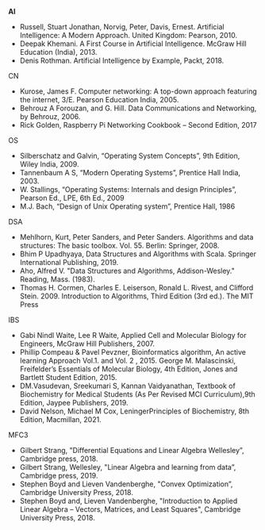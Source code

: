 
**AI**
- Russell, Stuart Jonathan, Norvig, Peter, Davis, Ernest. Artificial Intelligence: A Modern Approach. United Kingdom: Pearson, 2010.
- Deepak Khemani. A First Course in Artificial Intelligence. McGraw Hill Education (India), 2013. 
- Denis Rothman. Artificial Intelligence by Example, Packt, 2018.

CN
- Kurose, James F. Computer networking: A top-down approach featuring the internet, 3/E. Pearson Education India, 2005. 
- Behrouz A Forouzan, and G. Hill. Data Communications and Networking, by Behrouz, 2006.
- Rick Golden, Raspberry Pi Networking Cookbook – Second Edition, 2017

OS
- Silberschatz and Galvin, “Operating System Concepts”, 9th Edition, Wiley India, 2009. 
- Tannenbaum A S, “Modern Operating Systems”, Prentice Hall India, 2003. 
- W. Stallings, “Operating Systems: Internals and design Principles”, Pearson Ed., LPE, 6th Ed., 2009 
- M.J. Bach, “Design of Unix Operating system”, Prentice Hall, 1986

DSA
- Mehlhorn, Kurt, Peter Sanders, and Peter Sanders. Algorithms and data structures: The basic toolbox. Vol. 55. Berlin: Springer, 2008. 
- Bhim P Upadhyaya, Data Structures and Algorithms with Scala. Springer International Publishing, 2019. 
- Aho, Alfred V. "Data Structures and Algorithms, Addison-Wesley." Reading, Mass. (1983). 
- Thomas H. Cormen, Charles E. Leiserson, Ronald L. Rivest, and Clifford Stein. 2009. Introduction to Algorithms, Third Edition (3rd ed.). The MIT Press

IBS
- Gabi Nindl Waite, Lee R Waite, Applied Cell and Molecular Biology for Engineers, McGraw Hill Publishers, 2007.
- Phillip Compeau & Pavel Pevzner, Bioinformatics algorithm, An active learning Approach Vol.1. and Vol. 2 , 2015. George M. Malascinski, Freifelder’s Essentials of Molecular Biology, 4th Edition, Jones and Bartlett Student Edition, 2015. 
- DM.Vasudevan, Sreekumari S, Kannan Vaidyanathan, Textbook of Biochemistry for Medical Students (As Per Revised MCI Curriculum),9th Edition, Jaypee Publishers, 2019. 
- David Nelson, Michael M Cox, LeningerPrinciples of Biochemistry, 8th Edition, Macmillan, 2021.

MFC3
- Gilbert Strang, "Differential Equations and Linear Algebra Wellesley”, Cambridge press, 2018. 
- Gilbert Strang, Wellesley, "Linear Algebra and learning from data”, Cambridge press, 2019. 
- Stephen Boyd and Lieven Vandenberghe, "Convex Optimization”, Cambridge University Press, 2018. 
- Stephen Boyd and, Lieven Vandenberghe, "Introduction to Applied Linear Algebra – Vectors, Matrices, and Least Squares", Cambridge University Press, 2018.